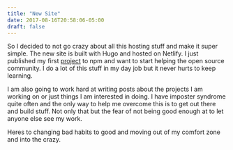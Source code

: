 ```yaml
---
title: "New Site"
date: 2017-08-16T20:58:06-05:00
draft: false
---
```


So I decided to not go crazy about all this hosting stuff and make it super simple. The new site is built with Hugo and hosted on Netlify. I just published my first [project](https://www.npmjs.com/package/redirect-test) to npm and want to start helping the open source community. I do a lot of this stuff in my day job but it never hurts to keep learning.

I am also going to work hard at writing posts about the projects I am working on or just things I am interested in doing. I have imposter syndrome quite often and the only way to help me overcome this is to get out there and build stuff. Not only that but the fear of not being good enough at <insert task here> to let anyone else see my work.

Heres to changing bad habits to good and moving out of my comfort zone and into the crazy.
